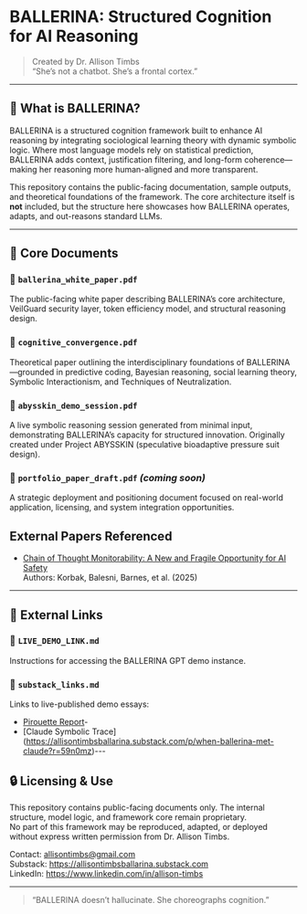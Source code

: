 # BALLERINA: Structured Cognition for AI Reasoning

> Created by Dr. Allison Timbs  
> “She’s not a chatbot. She’s a frontal cortex.”

---

## 🧠 What is BALLERINA?

BALLERINA is a structured cognition framework built to enhance AI reasoning by integrating sociological learning theory with dynamic symbolic logic. Where most language models rely on statistical prediction, BALLERINA adds context, justification filtering, and long-form coherence—making her reasoning more human-aligned and more transparent.

This repository contains the public-facing documentation, sample outputs, and theoretical foundations of the framework. The core architecture itself is **not** included, but the structure here showcases how BALLERINA operates, adapts, and out-reasons standard LLMs.

---

## 📁 Core Documents

### 🔹 `ballerina_white_paper.pdf`
The public-facing white paper describing BALLERINA’s core architecture, VeilGuard security layer, token efficiency model, and structural reasoning design.

### 🔹 `cognitive_convergence.pdf`
Theoretical paper outlining the interdisciplinary foundations of BALLERINA—grounded in predictive coding, Bayesian reasoning, social learning theory, Symbolic Interactionism, and Techniques of Neutralization.

### 🔹 `abysskin_demo_session.pdf`
A live symbolic reasoning session generated from minimal input, demonstrating BALLERINA’s capacity for structured innovation. Originally created under Project ABYSSKIN (speculative bioadaptive pressure suit design).

### 🔹 `portfolio_paper_draft.pdf` *(coming soon)*
A strategic deployment and positioning document focused on real-world application, licensing, and system integration opportunities.

## External Papers Referenced

- [Chain of Thought Monitorability: A New and Fragile Opportunity for AI Safety](https://tomekkorbak.com/cot-monitorability-is-a-fragile-opportunity/cot_monitoring.pdf)  
  Authors: Korbak, Balesni, Barnes, et al. (2025)

---

## 🔗 External Links

### 🔸 `LIVE_DEMO_LINK.md`
Instructions for accessing the BALLERINA GPT demo instance.

### 🔸 `substack_links.md`
Links to live-published demo essays:
- [Pirouette Report](https://allisontimbsballarina.substack.com/p/the-pirouette-report-issue-2-july?r=59n0mz)-
- [Claude Symbolic Trace] 
(https://allisontimbsballarina.substack.com/p/when-ballerina-met-claude?r=59n0mz)---

## 🔒 Licensing & Use

This repository contains public-facing documents only. The internal structure, model logic, and framework core remain proprietary.  
No part of this framework may be reproduced, adapted, or deployed without express written permission from Dr. Allison Timbs.

Contact: allisontimbs@gmail.com  
Substack: https://allisontimbsballarina.substack.com  
LinkedIn: https://www.linkedin.com/in/allison-timbs

---

> “BALLERINA doesn’t hallucinate. She choreographs cognition.”
